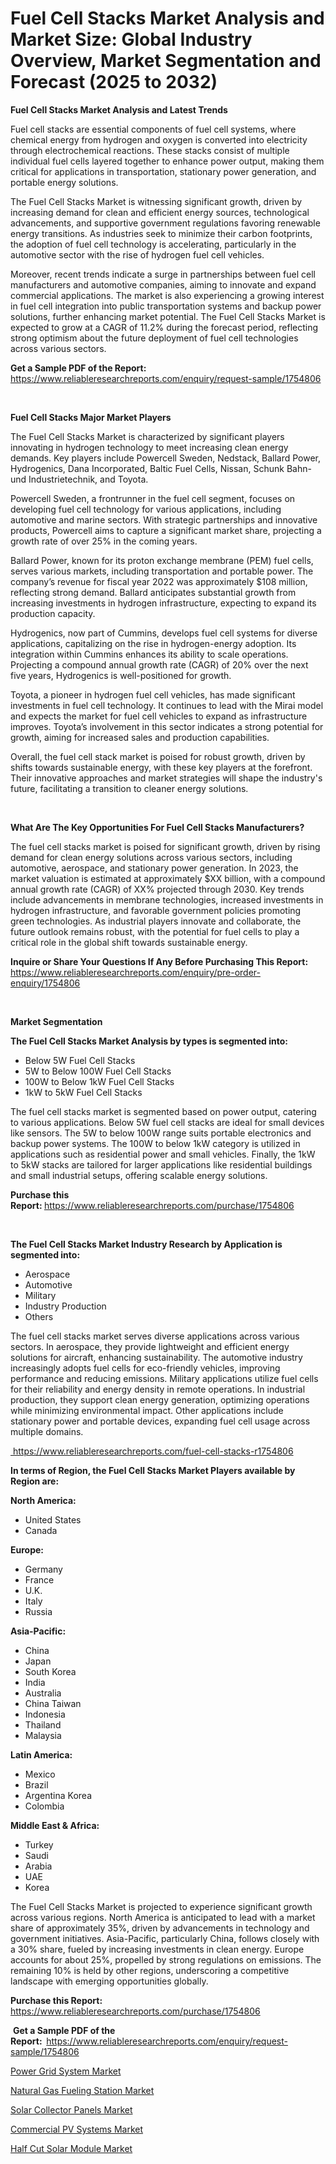 <p><h1>Fuel Cell Stacks Market Analysis and Market Size: Global Industry Overview, Market Segmentation and Forecast (2025 to 2032)</h1></p><p><strong>Fuel Cell Stacks Market Analysis and Latest Trends</strong></p>
<p><p>Fuel cell stacks are essential components of fuel cell systems, where chemical energy from hydrogen and oxygen is converted into electricity through electrochemical reactions. These stacks consist of multiple individual fuel cells layered together to enhance power output, making them critical for applications in transportation, stationary power generation, and portable energy solutions.</p><p>The Fuel Cell Stacks Market is witnessing significant growth, driven by increasing demand for clean and efficient energy sources, technological advancements, and supportive government regulations favoring renewable energy transitions. As industries seek to minimize their carbon footprints, the adoption of fuel cell technology is accelerating, particularly in the automotive sector with the rise of hydrogen fuel cell vehicles.</p><p>Moreover, recent trends indicate a surge in partnerships between fuel cell manufacturers and automotive companies, aiming to innovate and expand commercial applications. The market is also experiencing a growing interest in fuel cell integration into public transportation systems and backup power solutions, further enhancing market potential. The Fuel Cell Stacks Market is expected to grow at a CAGR of 11.2% during the forecast period, reflecting strong optimism about the future deployment of fuel cell technologies across various sectors.</p></p>
<p><strong>Get a Sample PDF of the Report:&nbsp;</strong> <a href="https://www.reliableresearchreports.com/enquiry/request-sample/1754806?utm_campaign=34&utm_medium=2&utm_source=Github&utm_content=ia&utm_term=13022025&utm_id=fuel-cell-stacks">https://www.reliableresearchreports.com/enquiry/request-sample/1754806</a></p>
<p>&nbsp;</p>
<p><strong>Fuel Cell Stacks Major Market Players</strong></p>
<p><p>The Fuel Cell Stacks Market is characterized by significant players innovating in hydrogen technology to meet increasing clean energy demands. Key players include Powercell Sweden, Nedstack, Ballard Power, Hydrogenics, Dana Incorporated, Baltic Fuel Cells, Nissan, Schunk Bahn-und Industrietechnik, and Toyota.</p><p>Powercell Sweden, a frontrunner in the fuel cell segment, focuses on developing fuel cell technology for various applications, including automotive and marine sectors. With strategic partnerships and innovative products, Powercell aims to capture a significant market share, projecting a growth rate of over 25% in the coming years.</p><p>Ballard Power, known for its proton exchange membrane (PEM) fuel cells, serves various markets, including transportation and portable power. The company’s revenue for fiscal year 2022 was approximately $108 million, reflecting strong demand. Ballard anticipates substantial growth from increasing investments in hydrogen infrastructure, expecting to expand its production capacity.</p><p>Hydrogenics, now part of Cummins, develops fuel cell systems for diverse applications, capitalizing on the rise in hydrogen-energy adoption. Its integration within Cummins enhances its ability to scale operations. Projecting a compound annual growth rate (CAGR) of 20% over the next five years, Hydrogenics is well-positioned for growth.</p><p>Toyota, a pioneer in hydrogen fuel cell vehicles, has made significant investments in fuel cell technology. It continues to lead with the Mirai model and expects the market for fuel cell vehicles to expand as infrastructure improves. Toyota’s involvement in this sector indicates a strong potential for growth, aiming for increased sales and production capabilities.</p><p>Overall, the fuel cell stack market is poised for robust growth, driven by shifts towards sustainable energy, with these key players at the forefront. Their innovative approaches and market strategies will shape the industry's future, facilitating a transition to cleaner energy solutions.</p></p>
<p>&nbsp;</p>
<p><strong>What Are The Key Opportunities For Fuel Cell Stacks Manufacturers?</strong></p>
<p><p>The fuel cell stacks market is poised for significant growth, driven by rising demand for clean energy solutions across various sectors, including automotive, aerospace, and stationary power generation. In 2023, the market valuation is estimated at approximately $XX billion, with a compound annual growth rate (CAGR) of XX% projected through 2030. Key trends include advancements in membrane technologies, increased investments in hydrogen infrastructure, and favorable government policies promoting green technologies. As industrial players innovate and collaborate, the future outlook remains robust, with the potential for fuel cells to play a critical role in the global shift towards sustainable energy.</p></p>
<p><strong>Inquire or Share Your Questions If Any Before Purchasing This Report:</strong> <a href="https://www.reliableresearchreports.com/enquiry/pre-order-enquiry/1754806?utm_campaign=34&utm_medium=2&utm_source=Github&utm_content=ia&utm_term=13022025&utm_id=fuel-cell-stacks">https://www.reliableresearchreports.com/enquiry/pre-order-enquiry/1754806</a></p>
<p>&nbsp;</p>
<p><strong>Market Segmentation</strong></p>
<p><strong>The Fuel Cell Stacks Market Analysis by types is segmented into:</strong></p>
<p><ul><li>Below 5W Fuel Cell Stacks</li><li>5W to Below 100W Fuel Cell Stacks</li><li>100W to Below 1kW Fuel Cell Stacks</li><li>1kW to 5kW Fuel Cell Stacks</li></ul></p>
<p><p>The fuel cell stacks market is segmented based on power output, catering to various applications. Below 5W fuel cell stacks are ideal for small devices like sensors. The 5W to below 100W range suits portable electronics and backup power systems. The 100W to below 1kW category is utilized in applications such as residential power and small vehicles. Finally, the 1kW to 5kW stacks are tailored for larger applications like residential buildings and small industrial setups, offering scalable energy solutions.</p></p>
<p><strong>Purchase this Report:&nbsp;</strong><a href="https://www.reliableresearchreports.com/purchase/1754806?utm_campaign=34&utm_medium=2&utm_source=Github&utm_content=ia&utm_term=13022025&utm_id=fuel-cell-stacks">https://www.reliableresearchreports.com/purchase/1754806</a></p>
<p>&nbsp;</p>
<p><strong>The Fuel Cell Stacks Market Industry Research by Application is segmented into:</strong></p>
<p><ul><li>Aerospace</li><li>Automotive</li><li>Military</li><li>Industry Production</li><li>Others</li></ul></p>
<p><p>The fuel cell stacks market serves diverse applications across various sectors. In aerospace, they provide lightweight and efficient energy solutions for aircraft, enhancing sustainability. The automotive industry increasingly adopts fuel cells for eco-friendly vehicles, improving performance and reducing emissions. Military applications utilize fuel cells for their reliability and energy density in remote operations. In industrial production, they support clean energy generation, optimizing operations while minimizing environmental impact. Other applications include stationary power and portable devices, expanding fuel cell usage across multiple domains.</p></p>
<p><a href="https://www.reliableresearchreports.com/fuel-cell-stacks-r1754806?utm_campaign=34&utm_medium=2&utm_source=Github&utm_content=ia&utm_term=13022025&utm_id=fuel-cell-stacks">&nbsp;https://www.reliableresearchreports.com/fuel-cell-stacks-r1754806</a></p>
<p><strong>In terms of Region, the Fuel Cell Stacks Market Players available by Region are:</strong></p>
<p>
    <p> <strong> North America: </strong>
        <ul>
            <li>United States</li>
            <li>Canada</li>
        </ul>
        </p> 
    <p> <strong> Europe: </strong>
        <ul>
            <li>Germany</li>
            <li>France</li>
            <li>U.K.</li>
            <li>Italy</li>
            <li>Russia</li>
        </ul>
        </p> 
    <p> <strong> Asia-Pacific: </strong>
        <ul>
            <li>China</li>
            <li>Japan</li>
            <li>South Korea</li>
            <li>India</li>
            <li>Australia</li>
            <li>China Taiwan</li>
            <li>Indonesia</li>
            <li>Thailand</li>
            <li>Malaysia</li>
        </ul>
        </p> 
    <p> <strong> Latin America: </strong>
        <ul>
            <li>Mexico</li>
            <li>Brazil</li>
            <li>Argentina Korea</li>
            <li>Colombia</li>
        </ul>
        </p> 
    <p> <strong> Middle East & Africa: </strong>
        <ul>
            <li>Turkey</li>
            <li>Saudi</li>
            <li>Arabia</li>
            <li>UAE</li>
            <li>Korea</li>
        </ul>
    </p>
    </p>
<p><p>The Fuel Cell Stacks Market is projected to experience significant growth across various regions. North America is anticipated to lead with a market share of approximately 35%, driven by advancements in technology and government initiatives. Asia-Pacific, particularly China, follows closely with a 30% share, fueled by increasing investments in clean energy. Europe accounts for about 25%, propelled by strong regulations on emissions. The remaining 10% is held by other regions, underscoring a competitive landscape with emerging opportunities globally.</p></p>
<p><strong>Purchase this Report: </strong><a href="https://www.reliableresearchreports.com/purchase/1754806?utm_campaign=34&utm_medium=2&utm_source=Github&utm_content=ia&utm_term=13022025&utm_id=fuel-cell-stacks">https://www.reliableresearchreports.com/purchase/1754806</a></p>
<p>&nbsp;<strong>Get a Sample PDF of the Report:&nbsp;&nbsp;</strong><a href="https://www.reliableresearchreports.com/enquiry/request-sample/1754806?utm_campaign=34&utm_medium=2&utm_source=Github&utm_content=ia&utm_term=13022025&utm_id=fuel-cell-stacks">https://www.reliableresearchreports.com/enquiry/request-sample/1754806</a></p>
<p><strong></strong></p>
<p><p><a href="https://github.com/memorirummy/Market-Research-Report-List-1/blob/main/power-grid-system-market.md?utm_campaign=34&utm_medium=2&utm_source=Github&utm_content=ia&utm_term=13022025&utm_id=fuel-cell-stacks">Power Grid System Market</a></p><p><a href="https://github.com/phumlaaijem/Market-Research-Report-List-1/blob/main/natural-gas-fueling-station-market.md?utm_campaign=34&utm_medium=2&utm_source=Github&utm_content=ia&utm_term=13022025&utm_id=fuel-cell-stacks">Natural Gas Fueling Station Market</a></p><p><a href="https://github.com/alasmyayock/Market-Research-Report-List-1/blob/main/solar-collector-panels-market.md?utm_campaign=34&utm_medium=2&utm_source=Github&utm_content=ia&utm_term=13022025&utm_id=fuel-cell-stacks">Solar Collector Panels Market</a></p><p><a href="https://github.com/aksayvoogdt/Market-Research-Report-List-1/blob/main/commercial-pv-systems-market.md?utm_campaign=34&utm_medium=2&utm_source=Github&utm_content=ia&utm_term=13022025&utm_id=fuel-cell-stacks">Commercial PV Systems Market</a></p><p><a href="https://github.com/eusoffyhanty/Market-Research-Report-List-1/blob/main/half-cut-solar-module-market.md?utm_campaign=34&utm_medium=2&utm_source=Github&utm_content=ia&utm_term=13022025&utm_id=fuel-cell-stacks">Half Cut Solar Module Market</a></p></p>